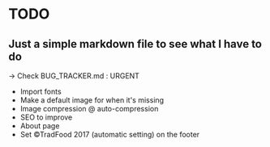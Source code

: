# TODO
## Just a simple markdown file to see what I have to do

-> Check BUG_TRACKER.md : URGENT

- Import fonts
- Make a default image for when it's missing
- Image compression @ auto-compression
- SEO to improve
- About page
- Set &copy;TradFood 2017 (automatic setting) on the footer
